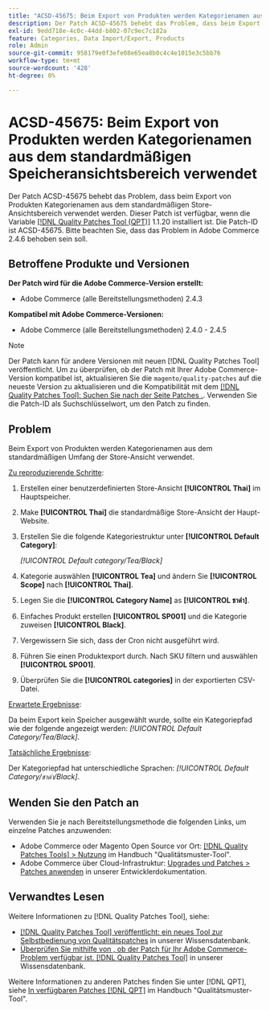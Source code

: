```yaml
---
title: "ACSD-45675: Beim Export von Produkten werden Kategorienamen aus dem standardmäßigen Speicheransichtsbereich verwendet."
description: Der Patch ACSD-45675 behebt das Problem, dass beim Export von Produkten Kategorienamen aus dem standardmäßigen Store-Ansichtsbereich verwendet werden. Dieser Patch ist verfügbar, wenn das [Quality Patches Tool (QPT)](/help/announcements/adobe-commerce-announcements/magento-quality-patches-released-new-tool-to-self-serve-quality-patches.md) 1.1.20 installiert ist. Die Patch-ID ist ACSD-45675. Bitte beachten Sie, dass das Problem in Adobe Commerce 2.4.6 behoben sein soll.
exl-id: 9edd718e-4c0c-44dd-b802-07c9ec7c182a
feature: Categories, Data Import/Export, Products
role: Admin
source-git-commit: 958179e0f3efe08e65ea8b0c4c4e1015e3c5bb76
workflow-type: tm+mt
source-wordcount: '428'
ht-degree: 0%

---
```


# ACSD-45675: Beim Export von Produkten werden Kategorienamen aus dem standardmäßigen Speicheransichtsbereich verwendet

Der Patch ACSD-45675 behebt das Problem, dass beim Export von Produkten Kategorienamen aus dem standardmäßigen Store-Ansichtsbereich verwendet werden. Dieser Patch ist verfügbar, wenn die Variable [[!DNL Quality Patches Tool (QPT)]](/help/announcements/adobe-commerce-announcements/magento-quality-patches-released-new-tool-to-self-serve-quality-patches.md) 1.1.20 installiert ist. Die Patch-ID ist ACSD-45675. Bitte beachten Sie, dass das Problem in Adobe Commerce 2.4.6 behoben sein soll.

## Betroffene Produkte und Versionen

**Der Patch wird für die Adobe Commerce-Version erstellt:**

* Adobe Commerce (alle Bereitstellungsmethoden) 2.4.3

**Kompatibel mit Adobe Commerce-Versionen:**

* Adobe Commerce (alle Bereitstellungsmethoden) 2.4.0 - 2.4.5

>[!NOTE]
>
>Der Patch kann für andere Versionen mit neuen [!DNL Quality Patches Tool] veröffentlicht. Um zu überprüfen, ob der Patch mit Ihrer Adobe Commerce-Version kompatibel ist, aktualisieren Sie die `magento/quality-patches` auf die neueste Version zu aktualisieren und die Kompatibilität mit dem [[!DNL Quality Patches Tool]: Suchen Sie nach der Seite Patches .](https://experienceleague.adobe.com/tools/commerce-quality-patches/index.html). Verwenden Sie die Patch-ID als Suchschlüsselwort, um den Patch zu finden.

## Problem

Beim Export von Produkten werden Kategorienamen aus dem standardmäßigen Umfang der Store-Ansicht verwendet.

<u>Zu reproduzierende Schritte</u>:

1. Erstellen einer benutzerdefinierten Store-Ansicht **[!UICONTROL Thai]** im Hauptspeicher.
1. Make **[!UICONTROL Thai]** die standardmäßige Store-Ansicht der Haupt-Website.
1. Erstellen Sie die folgende Kategoriestruktur unter **[!UICONTROL Default Category]**:

   *[!UICONTROL Default category/Tea/Black]*

1. Kategorie auswählen **[!UICONTROL Tea]** und ändern Sie **[!UICONTROL Scope]** nach **[!UICONTROL Thai]**.
1. Legen Sie die **[!UICONTROL Category Name]** as **[!UICONTROL ชาดำ]**.
1. Einfaches Produkt erstellen **[!UICONTROL SP001]** und die Kategorie zuweisen **[!UICONTROL Black]**.
1. Vergewissern Sie sich, dass der Cron nicht ausgeführt wird.
1. Führen Sie einen Produktexport durch. Nach SKU filtern und auswählen **[!UICONTROL SP001]**.
1. Überprüfen Sie die **[!UICONTROL categories]** in der exportierten CSV-Datei.

<u>Erwartete Ergebnisse</u>:

Da beim Export kein Speicher ausgewählt wurde, sollte ein Kategoriepfad wie der folgende angezeigt werden: *[!UICONTROL Default Category/Tea/Black]*.

<u>Tatsächliche Ergebnisse</u>:

Der Kategoriepfad hat unterschiedliche Sprachen: *[!UICONTROL Default Category/ชาดำ/Black]*.

## Wenden Sie den Patch an

Verwenden Sie je nach Bereitstellungsmethode die folgenden Links, um einzelne Patches anzuwenden:

* Adobe Commerce oder Magento Open Source vor Ort: [[!DNL Quality Patches Tools] > Nutzung](https://experienceleague.adobe.com/docs/commerce-operations/tools/quality-patches-tool/usage.html) im Handbuch &quot;Qualitätsmuster-Tool&quot;.
* Adobe Commerce über Cloud-Infrastruktur: [Upgrades und Patches > Patches anwenden](https://devdocs.magento.com/cloud/project/project-patch.html) in unserer Entwicklerdokumentation.

## Verwandtes Lesen

Weitere Informationen zu [!DNL Quality Patches Tool], siehe:

* [[!DNL Quality Patches Tool] veröffentlicht: ein neues Tool zur Selbstbedienung von Qualitätspatches](/help/announcements/adobe-commerce-announcements/magento-quality-patches-released-new-tool-to-self-serve-quality-patches.md) in unserer Wissensdatenbank.
* [Überprüfen Sie mithilfe von , ob der Patch für Ihr Adobe Commerce-Problem verfügbar ist. [!DNL Quality Patches Tool]](https://experienceleague.adobe.com/docs/commerce-knowledge-base/kb/support-tools/patches/check-patch-for-magento-issue-with-magento-quality-patches.html) in unserer Wissensdatenbank.

Weitere Informationen zu anderen Patches finden Sie unter [!DNL QPT], siehe [In verfügbaren Patches [!DNL QPT]](https://experienceleague.adobe.com/tools/commerce-quality-patches/index.html) im Handbuch &quot;Qualitätsmuster-Tool&quot;.
